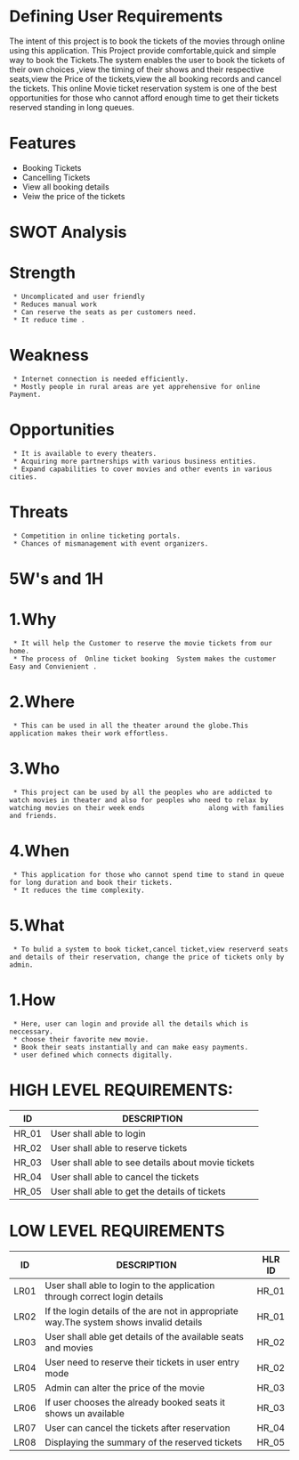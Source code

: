 # Defining User Requirements
  The intent of this project is to book the tickets of the movies through online using this application. This Project provide comfortable,quick and simple way to book the Tickets.The system enables the user to book the tickets of their own choices ,view the timing of their shows and their respective seats,view the Price of the tickets,view the all booking records and cancel the tickets. This online Movie ticket reservation system is one of the best opportunities for those who cannot afford enough time to get their tickets reserved standing in long queues.
# Features
 * Booking Tickets
 * Cancelling Tickets
 * View all booking details
 * Veiw the price of the tickets
# SWOT Analysis
 # Strength 
     * Uncomplicated and user friendly
     * Reduces manual work
     * Can reserve the seats as per customers need.
     * It reduce time .
 # Weakness
     * Internet connection is needed efficiently.
     * Mostly people in rural areas are yet apprehensive for online Payment.
 # Opportunities
     * It is available to every theaters.
     * Acquiring more partnerships with various business entities.
     * Expand capabilities to cover movies and other events in various cities.
 # Threats
     * Competition in online ticketing portals.
     * Chances of mismanagement with event organizers.
# 5W's and 1H
 # 1.Why
     * It will help the Customer to reserve the movie tickets from our home.
     * The process of  Online ticket booking  System makes the customer Easy and Convienient .
 # 2.Where 
     * This can be used in all the theater around the globe.This application makes their work effortless.
 # 3.Who
     * This project can be used by all the peoples who are addicted to watch movies in theater and also for peoples who need to relax by watching movies on their week ends                along with families and friends. 
 # 4.When
     * This application for those who cannot spend time to stand in queue for long duration and book their tickets.
     * It reduces the time complexity.
 # 5.What
     * To bulid a system to book ticket,cancel ticket,view reserverd seats and details of their reservation, change the price of tickets only by admin. 
     
 # 1.How
     * Here, user can login and provide all the details which is neccessary.
     * choose their favorite new movie.
     * Book their seats instantially and can make easy payments.
     * user defined which connects digitally.
# HIGH LEVEL REQUIREMENTS:
  |  ID |  DESCRIPTION |  
  |-----|--------------|
  |HR_01|User shall able to login|Technical| 
  |HR_02|User shall able to reserve tickets|
  |HR_03|User shall able to see details about movie tickets| 
  |HR_04|User shall able to cancel the  tickets|
  |HR_05|User shall able to get the details of tickets|
# LOW LEVEL REQUIREMENTS
  |  ID |  DESCRIPTION |  HLR ID|  
  |-----|--------------|--------|
  |LR01| User shall able to login to the application through correct login details|HR_01|
  |LR02| If the login details of the are not in appropriate way.The system shows invalid details|HR_01|
  |LR03| User shall able get details of the available seats and movies|HR_02|
  |LR04| User need to reserve their tickets in user entry mode|HR_02|
  |LR05| Admin can alter the price of the movie|HR_03|
  |LR06| If user chooses the already booked seats it shows un available|HR_03|
  |LR07| User can cancel the tickets after reservation|HR_04|
  |LR08| Displaying the summary of the reserved tickets|HR_05|
  
  
  
  
  
  
  

  
 
  
     

     
     
     
     
 

   
